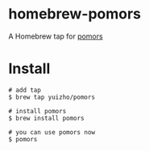 # homebrew-pomors
A Homebrew tap for [pomors](https://github.com/yuizho/pomors)

# Install
```
# add tap
$ brew tap yuizho/pomors

# install pomors
$ brew install pomors

# you can use pomors now
$ pomors
```
